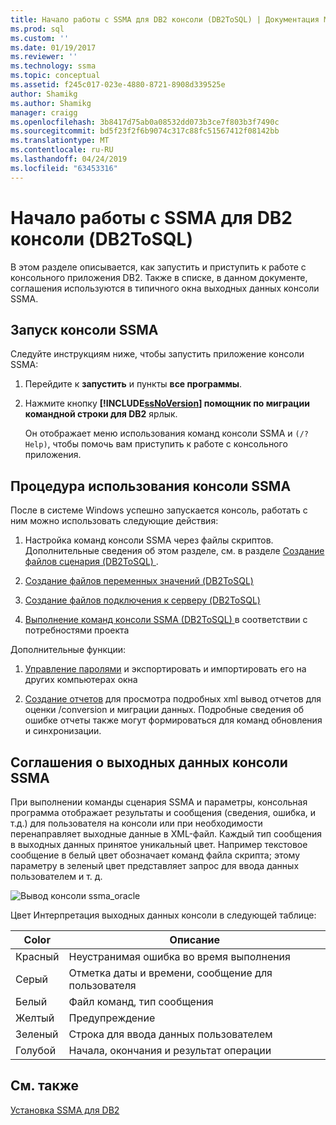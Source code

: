 ```yaml
---
title: Начало работы с SSMA для DB2 консоли (DB2ToSQL) | Документация Майкрософт
ms.prod: sql
ms.custom: ''
ms.date: 01/19/2017
ms.reviewer: ''
ms.technology: ssma
ms.topic: conceptual
ms.assetid: f245c017-023e-4880-8721-8908d339525e
author: Shamikg
ms.author: Shamikg
manager: craigg
ms.openlocfilehash: 3b8417d75ab0a08532dd073b3ce7f803b3f7490c
ms.sourcegitcommit: bd5f23f2f6b9074c317c88fc51567412f08142bb
ms.translationtype: MT
ms.contentlocale: ru-RU
ms.lasthandoff: 04/24/2019
ms.locfileid: "63453316"
---
```

# <a name="getting-started-with-ssma--for-db2-console-db2tosql"></a>Начало работы с SSMA для DB2 консоли (DB2ToSQL)
В этом разделе описывается, как запустить и приступить к работе с консольного приложения DB2. Также в списке, в данном документе, соглашения используются в типичного окна выходных данных консоли SSMA.  
  
## <a name="launching-ssma-console"></a>Запуск консоли SSMA  
Следуйте инструкциям ниже, чтобы запустить приложение консоли SSMA:  
  
1.  Перейдите к **запустить** и пункты **все программы**.  
  
2.  Нажмите кнопку  **[!INCLUDE[ssNoVersion](../../includes/ssnoversion-md.md)] помощник по миграции командной строки для DB2** ярлык.  
  
    Он отображает меню использования команд консоли SSMA и `(/? Help)`, чтобы помочь вам приступить к работе с консольного приложения.  
  
## <a name="procedure-for-using-the-ssma-console"></a>Процедура использования консоли SSMA  
После в системе Windows успешно запускается консоль, работать с ним можно использовать следующие действия:  
  
1.  Настройка команд консоли SSMA через файлы скриптов. Дополнительные сведения об этом разделе, см. в разделе [Создание файлов сценария &#40;DB2ToSQL&#41; ](../../ssma/db2/creating-script-files-db2tosql.md) .  
  
2.  [Создание файлов переменных значений &#40;DB2ToSQL&#41;](../../ssma/db2/creating-variable-value-files-db2tosql.md)  
  
3.  [Создание файлов подключения к серверу &#40;DB2ToSQL&#41;](../../ssma/db2/creating-the-server-connection-files-db2tosql.md)  
  
4.  [Выполнение команд консоли SSMA &#40;DB2ToSQL&#41; ](../../ssma/db2/executing-the-ssma-console-db2tosql.md) в соответствии с потребностями проекта  
  
Дополнительные функции:  
  
1.  [Управление паролями](https://msdn.microsoft.com/56d546e3-8747-4169-aace-693302667e94) и экспортировать и импортировать его на других компьютерах окна  
  
2.  [Создание отчетов](https://msdn.microsoft.com/69ef5fd9-190d-4c58-8199-b3f77d5e1883) для просмотра подробных xml вывод отчетов для оценки /conversion и миграции данных. Подробные сведения об ошибке отчеты также могут формироваться для команд обновления и синхронизации.  
  
## <a name="ssma-console-output-conventions"></a>Соглашения о выходных данных консоли SSMA  
При выполнении команды сценария SSMA и параметры, консольная программа отображает результаты и сообщения (сведения, ошибка, и т.д.) для пользователя на консоли или при необходимости перенаправляет выходные данные в XML-файл. Каждый тип сообщения в выходных данных принятое уникальный цвет. Например текстовое сообщение в белый цвет обозначает команд файла скрипта; этому параметру в зеленый цвет представляет запрос для ввода данных пользователем и т. д.  
  
![Вывод консоли ssma_oracle](../../ssma/db2/media/ssmaconsoleoutput_oracle.jpg "вывод консоли ssma_oracle")  
  
Цвет Интерпретация выходных данных консоли в следующей таблице:  
  
|Color|Описание|  
|---------|---------------|  
|Красный|Неустранимая ошибка во время выполнения|  
|Серый|Отметка даты и времени, сообщение для пользователя|  
|Белый|Файл команд, тип сообщения|  
|Желтый|Предупреждение|  
|Зеленый|Строка для ввода данных пользователем|  
|Голубой|Начала, окончания и результат операции|  
  
## <a name="see-also"></a>См. также  
[Установка SSMA для DB2](https://msdn.microsoft.com/79fbe8ea-471b-407a-be2a-4100d9b57c61)  
  
